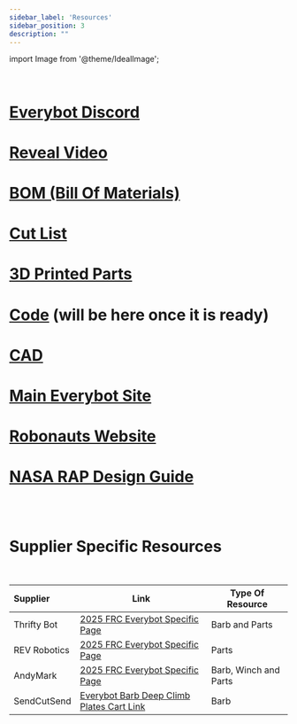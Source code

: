```yaml
---
sidebar_label: 'Resources'
sidebar_position: 3
description: ""
---
```


import Image from '@theme/IdealImage';

<br/>

# [Everybot Discord](https://discord.gg/XuWfwRJcfA)

# [Reveal Video](https://www.youtube.com/watch?v=cM40ZVAj9Tk)

# [BOM (Bill Of Materials)](https://docs.google.com/spreadsheets/d/1xdodEr3vj5AneTFxeAHf_wto5SA2gwDHoCzKOeL6VsE/edit?usp=sharing)

# [Cut List](https://docs.google.com/spreadsheets/d/1xdodEr3vj5AneTFxeAHf_wto5SA2gwDHoCzKOeL6VsE/edit?gid=2076126636#gid=2076126636)

# [3D Printed Parts](https://drive.google.com/drive/folders/11rmf2mMmYooSvV4UwBnba3eJvCZcSJAN?usp=sharing)

# [Code](https://github.com/Robonauts-Everybot/Everybot-2025-Code) (will be here once it is ready)

# [CAD](https://cad.onshape.com/documents/322c7df6642d82ddf075940f/w/8ad012ad66362b6d4f5577e0/e/e921bded1f7315514cafb5a6?renderMode=0&uiState=67870c2bf1065e0a527a5e31)

# [Main Everybot Site](https://www.118everybot.org/)

# [Robonauts Website](https://www.118robonauts.org/)

# [NASA RAP Design Guide](https://robotics.nasa.gov/nasa-rap-robotics-design-guide/)

<br/>
<br/>

# Supplier Specific Resources
<br/>
<div style={{ textAlign: 'center'}}>

|Supplier|Link|Type Of Resource|
| :--- | --- | ---|
|Thrifty Bot|[2025 FRC Everybot Specific Page](https://www.thethriftybot.com/collections/everybot-2025)|Barb and Parts|
|REV Robotics|[2025 FRC Everybot Specific Page](https://www.revrobotics.com/competition/frc-everybot/)|Parts|
|AndyMark|[2025 FRC Everybot Specific Page](https://www.andymark.com/pages/everybot-2025)|Barb, Winch and Parts|
|SendCutSend|[Everybot Barb Deep Climb Plates Cart Link](https://app.sendcutsend.com/customer#/cart?accept=aWQ9MTMwNDI3JnRva2VuPWJkOTM1ZDBhLWJlZjMtNDkyMi05MmMxLWRkOTU2%0ANzA2NDI2Mw%3D%3D%0A)|Barb|

</div>
